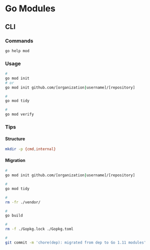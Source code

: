 # Go Modules

<!--
https://app.pluralsight.com/library/courses/exploring-go-modules/
https://blog.callr.tech/migrating-from-dep-to-go-1.11-modules/
https://itiskj.hatenablog.com/entry/2018/08/30/101017
https://blog.liquidbytes.net/2018/09/quick-and-easy-guide-for-migrating-to-go-1-11-modules/
-->

## CLI

### Commands

```sh
go help mod
```

### Usage

```sh
#
go mod init
# or
go mod init github.com/[organization|username]/[repository]

#
go mod tidy

#
go mod verify
```

<!-- go mod vendor -->

### Tips

#### Structure

```sh
mkdir -p {cmd,internal}
```

#### Migration

```sh
#
go mod init github.com/[organization|username]/[repository]

#
go mod tidy

#
rm -fr ./vendor/

#
go build

#
rm -f ./Gopkg.lock ./Gopkg.toml

#
git commit -m 'chore(dep): migrated from dep to Go 1.11 modules'
```
